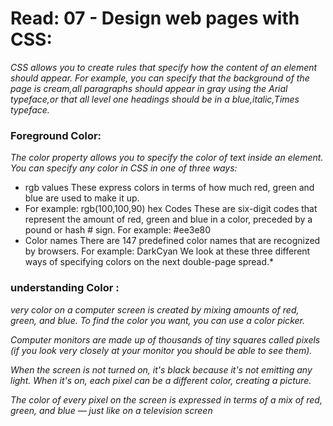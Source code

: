 # Read: 07 - Design web pages with CSS:
*CSS allows you to create rules that specify how the content of an element should appear.*
 *For example, you can specify that the background of the page is cream,all paragraphs should appear in gray using the Arial typeface,or that all level one headings should be in a blue,italic,Times typeface.*
### Foreground Color:
*The color property allows you to specify the color of text inside an element. You can specify any color in CSS in one of three ways:*
* rgb values These express colors in terms of how much red, green and blue are used to make it up.
* For example: rgb(100,100,90)
 hex Codes These are six-digit codes that represent the amount of red, green and blue in a color, preceded by a pound or hash # sign. For example: #ee3e80
* Color names There are 147 predefined color names that are recognized by browsers. For example: DarkCyan
We look at these three different ways of specifying colors on the next double-page spread.*

### understanding Color :
*very color on a computer screen is created by mixing amounts of red, green, and blue. To find the color you want, you can use a color picker.*

*Computer monitors are made up of thousands of tiny squares called pixels (if you look very closely at your monitor you should be able to see them).*

*When the screen is not turned on, it's black because it's not emitting any light. When it's on, each pixel can be a different color, creating a picture.*

*The color of every pixel on the screen is expressed in terms of a mix of red, green, and blue — just like on a television screen*
